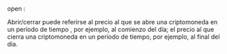 
open :

Abrir/cerrar puede referirse al precio al que se abre una criptomoneda en un período de tiempo , por ejemplo, al comienzo del día; el precio al que cierra una criptomoneda en un período de tiempo, por ejemplo, al final del día.